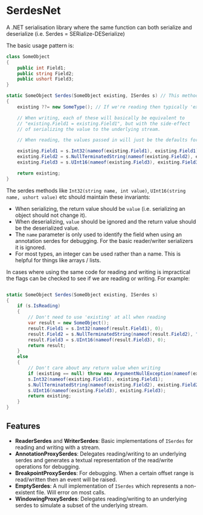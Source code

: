 # SerdesNet

A .NET serialisation library where the same function can both serialize and deserialize (i.e. Serdes = SERialize-DESerialize)

The basic usage pattern is:

```csharp
class SomeObject
{
	public int Field1;
	public string Field2;
	public ushort Field3;
}

static SomeObject Serdes(SomeObject existing, ISerdes s) // This method handles both serialization and deserialization.
{
	existing ??= new SomeType(); // If we're reading then typically 'existing' will be null, when writing it will be the object to write.

	// When writing, each of these will basically be equivalent to
	// "existing.Field1 = existing.Field1", but with the side-effect
	// of serializing the value to the underlying stream.

	// When reading, the values passed in will just be the defaults for the type and the return value will be the deserialized value.

	existing.Field1 = s.Int32(nameof(existing.Field1), existing.Field1);
	existing.Field2 = s.NullTerminatedString(nameof(existing.Field2), existing.Field2);
	existing.Field3 = s.UInt16(nameof(existing.Field3), existing.Field3);

	return existing;
}
```

The serdes methods like `Int32(string name, int value)`, `UInt16(string name, ushort value)` etc should maintain these invariants:
- When serializing, the return value should be `value` (i.e. serializing an object should not change it).
- When deserializing, `value` should be ignored and the return value should be the deserialized value.
- The `name` parameter is only used to identify the field when using an annotation serdes for debugging. For the basic reader/writer serializers it is ignored.
- For most types, an integer can be used rather than a name. This is helpful for things like arrays / lists.


In cases where using the same code for reading and writing is impractical the flags can be checked to see if we are reading or writing. For example:
```csharp

static SomeObject Serdes(SomeObject existing, ISerdes s)
{
	if (s.IsReading)
	{
		// Don't need to use 'existing' at all when reading
		var result = new SomeObject();
		result.Field1 = s.Int32(nameof(result.Field1), 0);
		result.Field2 = s.NullTerminatedString(nameof(result.Field2), "");
		result.Field3 = s.UInt16(nameof(result.Field3), 0);
		return result;
	}
	else
	{
		// Don't care about any return value when writing
		if (existing == null) throw new ArgumentNullException(nameof(existing));
		s.Int32(nameof(existing.Field1), existing.Field1);
		s.NullTerminatedString(nameof(existing.Field2), existing.Field2);
		s.UInt16(nameof(existing.Field3), existing.Field3);
		return existing;
	}
}
```

## Features
- **ReaderSerdes** and **WriterSerdes**: Basic implementations of `ISerdes` for reading and writing with a stream.
- **AnnotationProxySerdes**: Delegates reading/writing to an underlying serdes and generates a textual representation of the read/write operations for debugging.
- **BreakpointProxySerdes**: For debugging. When a certain offset range is read/written then an event will be raised.
- **EmptySerdes**: A null implementation of `ISerdes` which represents a non-existent file. Will error on most calls.
- **WindowingProxySerdes**: Delegates reading/writing to an underlying serdes to simulate a subset of the underlying stream.


